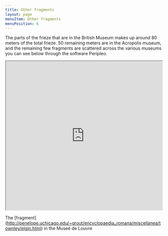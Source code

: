 ```yaml
---
title: Other fragments 
layout: page
menuItem: Other fragments 
menuPosition: 6
---
```


The parts of the frieze that are in the British Museum makes up around 80 meters of the total frieze. 50 remaining meters are in the Acropolis museum, and the remaining few fragments are scattered across the various museums you can see below through the software Peripleo.

<iframe src="https://ucshama.github.io/peripleoDHAW/#/3.37/7.2167/44.2475/mode=points" style="width:100%; height:50vw;"></iframe>

The [fragment] (http://penelope.uchicago.edu/~grout/encyclopaedia_romana/miscellanea/townley/elgin.html) in the Museé de Louvre  

